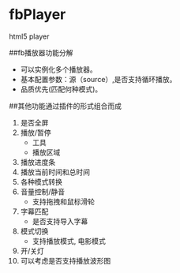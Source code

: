 fbPlayer
========


html5 player

##fb播放器功能分解

- 可以实例化多个播放器。
- 基本配置参数：源（source）,是否支持循环播放。
- 品质优先(匹配何种模式)。

##其他功能通过插件的形式组合而成

1. 是否全屏
1. 播放/暂停
    * 工具
    * 播放区域
1. 播放进度条
1. 播放当前时间和总时间
1. 各种模式转换
1. 音量控制/静音
    * 支持拖拽和鼠标滑轮
1. 字幕匹配
    * 是否支持导入字幕
1. 模式切换
    * 支持播放模式, 电影模式
1. 开/关灯
1. 可以考虑是否支持播放波形图
